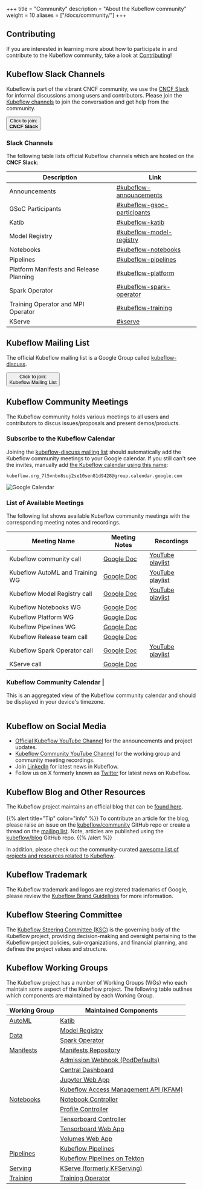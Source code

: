 +++
title =  "Community"
description = "About the Kubeflow community"
weight = 10
aliases = ["/docs/community/"]
+++

## Contributing

If you are interested in learning more about how to participate in and contribute to the Kubeflow community, take a look at [Contributing](/docs/about/contributing/)!

## Kubeflow Slack Channels

Kubeflow is part of the vibrant CNCF community, we use the [CNCF Slack](https://slack.cncf.io/) for informal discussions among users and contributors.
Please join the [Kubeflow channels](#slack-channels) to join the conversation and get help from the community.

<a href="https://slack.cncf.io/">
  <button class="btn btn-primary py-2 px-5 mb-3">Click to join:<br><b>CNCF Slack</b></button>
</a>

### Slack Channels

The following table lists official Kubeflow channels which are hosted on the **CNCF Slack**:

| Description                             | Link                                                                              |
| --------------------------------------- | --------------------------------------------------------------------------------- |
| Announcements                           | [#kubeflow-announcements](https://app.slack.com/client/T08PSQ7BQ/C01EV0FV154)     |
| GSoC Participants                       | [#kubeflow-gsoc-participants](https://app.slack.com/client/T08PSQ7BQ/C0742LBR5BM) |
| Katib                                   | [#kubeflow-katib](https://app.slack.com/client/T08PSQ7BQ/C073N7AS48P)             |
| Model Registry                          | [#kubeflow-model-registry](https://app.slack.com/client/T08PSQ7BQ/C073N7B6K3R)    |
| Notebooks                               | [#kubeflow-notebooks](https://app.slack.com/client/T08PSQ7BQ/C073W562HFY)         |
| Pipelines                               | [#kubeflow-pipelines](https://app.slack.com/client/T08PSQ7BQ/C073N7BMLB1)         |
| Platform Manifests and Release Planning | [#kubeflow-platform](https://app.slack.com/client/T08PSQ7BQ/C073W572LA2)          |
| Spark Operator                          | [#kubeflow-spark-operator](https://app.slack.com/client/T08PSQ7BQ/C074588U7EG)    |
| Training Operator and MPI Operator      | [#kubeflow-training](https://app.slack.com/client/T08PSQ7BQ/C0742LDFZ4K)          |
| KServe                                  | [#kserve](https://app.slack.com/client/T08PSQ7BQ/C06AH2C3K8B)                     |

## Kubeflow Mailing List

The official Kubeflow mailing list is a Google Group called [kubeflow-discuss](https://groups.google.com/g/kubeflow-discuss).

<a href="https://groups.google.com/g/kubeflow-discuss">
  <button class="btn btn-primary py-2 px-5">Click to join:<br>Kubeflow Mailing List</button>
</a>

## Kubeflow Community Meetings

The Kubeflow community holds various meetings to all users and contributors to discus
issues/proposals and present demos/products.

### Subscribe to the Kubeflow Calendar

Joining the [kubeflow-discuss mailing list](#kubeflow-mailing-list) should automatically add
the Kubeflow community meetings to your Google calendar. If you still can't see the invites,
manually add [the Kubeflow calendar using this name](https://calendar.google.com/calendar/u/0/r/settings/addcalendar):

```shell
kubeflow.org_7l5vnbn8suj2se10sen81d9428@group.calendar.google.com
```

<img src="/docs/about/images/google-calendar.png"
      alt="Google Calendar"
      class="mt-3 mb-3">

### List of Available Meetings

The following list shows available Kubeflow community meetings with the corresponding meeting notes and recordings.

| Meeting Name                    | Meeting Notes                                        | Recordings                                                                                   |
| ------------------------------- | ---------------------------------------------------- | -------------------------------------------------------------------------------------------- |
| Kubeflow community call         | [Google Doc](https://bit.ly/kf-meeting-notes)        | [YouTube playlist](https://www.youtube.com/playlist?list=PLmzRWLV1CK_ypvsQu10SGRmhf2S7mbYL5) |
| Kubeflow AutoML and Training WG | [Google Doc](https://bit.ly/2PWVCkV)                 | [YouTube playlist](https://www.youtube.com/playlist?list=PLmzRWLV1CK_xAiAY-3Vw94lrUs4xeNZ3j) |
| Kubeflow Model Registry call    | [Google Doc](https://bit.ly/kf-model-registry-notes) | [YouTube playlist](https://www.youtube.com/playlist?list=PLmzRWLV1CK_ymLhMu0UMeaWPsLDPIjNnW) |
| Kubeflow Notebooks WG           | [Google Doc](https://bit.ly/kf-notebooks-wg-notes)   |                                                                                              |
| Kubeflow Platform WG            | [Google Doc](https://bit.ly/kf-wg-manifests-notes)   |                                                                                              |
| Kubeflow Pipelines WG           | [Google Doc](http://bit.ly/kfp-meeting-notes)        |                                                                                              |
| Kubeflow Release team call      | [Google Doc](https://bit.ly/kf-release-team-notes)   |                                                                                              |
| Kubeflow Spark Operator call    | [Google Doc](https://bit.ly/3VGzP4n)                 | [YouTube playlist](https://www.youtube.com/playlist?list=PLmzRWLV1CK_xXuM6gALgBG8vDZHFCNxce) |
| KServe call                     | [Google Doc](https://bit.ly/3NlKFb3)                 |                                                                                              |

### Kubeflow Community Calendar |

This is an aggregated view of the Kubeflow community calendar and should be displayed in your
device's timezone.

<style>
#calendar-container {
   overflow: auto;
}
</style>
<div id="calendar-container"></div>
<script type="text/javascript">
const timezone = Intl.DateTimeFormat().resolvedOptions().timeZone;
const calender_src_list = [
  // Kubeflow Community
  "kubeflow.org_7l5vnbn8suj2se10sen81d9428%40group.calendar.google.com",
];
let calender_src = calender_src_list.map(src => `&src=${src}&color=%23A79B8E`).join('');
const html = `<iframe src="https://calendar.google.com/calendar/embed?ctz=${timezone}&height=600&wkst=1&bgcolor=%23ffffff&showPrint=0&showDate=1&mode=AGENDA&showTitle=0${calender_src}" style="border:solid 1px #777" width="800" height="600" frameborder="0" scrolling="no"></iframe>`;
document.getElementById('calendar-container').innerHTML = html;
</script>

## Kubeflow on Social Media

- [Official Kubeflow YouTube Channel](https://www.youtube.com/@Kubeflow) for the
  announcements and project updates.
- [Kubeflow Community YouTube Channel](https://www.youtube.com/@KubeflowCommunity) for the working
  group and community meeting recordings.
- Join [LinkedIn](https://www.linkedin.com/company/kubeflow/) for latest news in Kubeflow.
- Follow us on X formerly known as [Twitter](https://twitter.com/kubeflow) for latest news on Kubeflow.

## Kubeflow Blog and Other Resources

The Kubeflow project maintains an official blog that can be [found here](https://blog.kubeflow.org).

{{% alert title="Tip" color="info" %}}
To contribute an article for the blog, please raise an issue on the [kubeflow/community](https://github.com/kubeflow/community) GitHub repo or create a thread on the [mailing list](#kubeflow-mailing-list).
Note, articles are published using the [kubeflow/blog](https://github.com/kubeflow/blog) GitHub repo.
{{% /alert %}}

In addition, please check out the community-curated [awesome list of projects and resources related to Kubeflow](https://github.com/terrytangyuan/awesome-kubeflow).

## Kubeflow Trademark

The Kubeflow trademark and logos are registered trademarks of Google, please review the [Kubeflow Brand Guidelines](https://www.linuxfoundation.org/legal/trademark-usage) for more information.

## Kubeflow Steering Committee

The [Kubeflow Steering Committee (KSC)](https://github.com/kubeflow/community/blob/master/KUBEFLOW-STEERING-COMMITTEE.md) is the governing body of the Kubeflow project, providing decision-making and oversight pertaining to the Kubeflow project policies, sub-organizations, and financial planning, and defines the project values and structure.

## Kubeflow Working Groups

The Kubeflow project has a number of Working Groups (WGs) who each maintain some aspect of the Kubeflow project.
The following table outlines which components are maintained by each Working Group.

<div class="table-responsive">
<table class="table table-bordered">
    <thead class="thead-light">
      <tr>
        <th>Working Group</th>
        <th>Maintained Components</th>
      </tr>
    </thead>
  <tbody>
      <!-- ======================= -->
      <!-- AutoML Working Group -->
      <!-- ======================= -->
      <tr>
        <td rowspan="1" class="align-middle">
          <a href="https://github.com/kubeflow/community/tree/master/wg-automl">AutoML</a>
        </td>
        <td>
          <a href="https://github.com/kubeflow/katib">Katib</a>
        </td>
      </tr>
      <!-- ======================= -->
      <!-- Data Working Group -->
      <!-- ======================= -->
      <tr>
        <td rowspan="2" class="align-middle">
          <a href="https://github.com/kubeflow/community/tree/master/wg-data">Data</a>
        </td>
        <td>
          <a href="https://github.com/kubeflow/model-registry">Model Registry</a>
        </td>
      </tr>
      <tr>
        <td>
          <a href="https://github.com/kubeflow/spark-operator">Spark Operator</a>
        </td>
      </tr>
      <!-- ======================= -->
      <!-- Manifests Working Group -->
      <!-- ======================= -->
      <tr>
        <td rowspan="1" class="align-middle">
          <a href="https://github.com/kubeflow/community/tree/master/wg-manifests">Manifests</a>
        </td>
        <td>
          <a href="https://github.com/kubeflow/manifests">Manifests Repository</a>
        </td>
      </tr>
      <!-- ======================= -->
      <!-- Notebooks Working Group -->
      <!-- ======================= -->
      <tr>
        <td rowspan="9" class="align-middle">
          <a href="https://github.com/kubeflow/community/tree/master/wg-notebooks">Notebooks</a>
        </td>
        <td>
          <a href="https://github.com/kubeflow/kubeflow/tree/master/components/admission-webhook">Admission Webhook (PodDefaults)</a>
        </td>
      </tr>
      <tr>
        <td>
          <a href="https://github.com/kubeflow/kubeflow/tree/master/components/centraldashboard">Central Dashboard</a>
        </td>
      </tr>
      <tr>
        <td>
          <a href="https://github.com/kubeflow/kubeflow/tree/master/components/crud-web-apps/jupyter">Jupyter Web App</a>
        </td>
      </tr>
      <tr>
        <td>
          <a href="https://github.com/kubeflow/kubeflow/tree/master/components/access-management">Kubeflow Access Management API (KFAM)</a>
        </td>
      </tr>
      <tr>
        <td>
          <a href="https://github.com/kubeflow/kubeflow/tree/master/components/notebook-controller">Notebook Controller</a>
        </td>
      </tr>
      <tr>
        <td>
          <a href="https://github.com/kubeflow/kubeflow/tree/master/components/profile-controller">Profile Controller</a>
        </td>
      </tr>
      <tr>
        <td>
          <a href="https://github.com/kubeflow/kubeflow/tree/master/components/tensorboard-controller">Tensorboard Controller</a>
        </td>
      </tr>
      <tr>
        <td>
          <a href="https://github.com/kubeflow/kubeflow/tree/master/components/crud-web-apps/tensorboards">Tensorboard Web App</a>
        </td>
      </tr>
      <tr>
        <td>
          <a href="https://github.com/kubeflow/kubeflow/tree/master/components/crud-web-apps/volumes">Volumes Web App</a>
        </td>
      </tr>
      <!-- ======================= -->
      <!-- Pipelines Working Group -->
      <!-- ======================= -->
      <tr>
        <td rowspan="2" class="align-middle">
          <a href="https://github.com/kubeflow/community/tree/master/wg-pipelines">Pipelines</a>
        </td>
        <td>
          <a href="https://github.com/kubeflow/pipelines">Kubeflow Pipelines</a>
        </td>
      </tr>
      <tr>
        <td>
          <a href="https://github.com/kubeflow/kfp-tekton">Kubeflow Pipelines on Tekton</a>
        </td>
      </tr>
      <!-- ======================= -->
      <!-- Serving Working Group -->
      <!-- ======================= -->
      <tr>
        <td rowspan="1" class="align-middle">
          <a href="https://github.com/kubeflow/community/tree/master/wg-serving">Serving</a>
        </td>
        <td>
          <a href="https://github.com/kserve/kserve">KServe (formerly KFServing)</a>
        </td>
      </tr>
      <!-- ======================= -->
      <!-- Training Working Group -->
      <!-- ======================= -->
      <tr>
        <td rowspan="1" class="align-middle">
          <a href="https://github.com/kubeflow/community/tree/master/wg-training">Training</a>
        </td>
        <td>
          <a href="https://github.com/kubeflow/training-operator">Training Operator</a>
        </td>
      </tr>
  </tbody>
</table>
</div>
